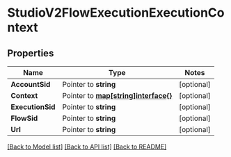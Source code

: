 # StudioV2FlowExecutionExecutionContext

## Properties
Name | Type | Notes
------------ | ------------- | -------------
**AccountSid** | Pointer to **string** | [optional] 
**Context** | Pointer to [**map[string]interface{}**](.md) | [optional] 
**ExecutionSid** | Pointer to **string** | [optional] 
**FlowSid** | Pointer to **string** | [optional] 
**Url** | Pointer to **string** | [optional] 

[[Back to Model list]](../README.md#documentation-for-models) [[Back to API list]](../README.md#documentation-for-api-endpoints) [[Back to README]](../README.md)



